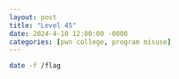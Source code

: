 ```yaml
---
layout: post
title: "Level 45"
date: 2024-4-10 12:00:00 -0000
categories: [pwn college, program misuse]
---
```


```bash
date -f /flag
```